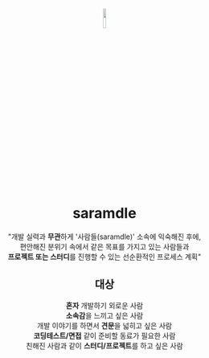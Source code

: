 # <div align="center"> <img width="10%" src="https://user-images.githubusercontent.com/102597172/221416026-b4119c1f-a2cb-4001-b9d5-f45ca6167b16.png"></div> <div align="center"> saramdle </div>

<div align="center"> "개발 실력과 <strong>무관</strong>하게 '사람들(saramdle)' 소속에 익숙해진 후에,<br> 편안해진 분위기 속에서 같은 목표를 가지고 있는 사람들과 <br>
  <strong>프로젝트 또는 스터디</strong>를 진행할 수 있는 선순환적인 프로세스 계획"</div>

## <div align="center"> 대상 </div>

<div align="center"> <strong>혼자</strong> 개발하기 외로운 사람 </div>
<div align="center"> <strong>소속감</strong>을 느끼고 싶은 사람 </div>
<div align="center"> 개발 이야기를 하면서 <strong>견문</strong>을 넓히고 싶은 사람 </div>
<div align="center"> <strong>코딩테스트/면접</strong> 같이 준비할 동료가 필요한 사람 </div>
<div align="center"> 친해진 사람과 같이 <strong>스터디/프로젝트</strong>를 하고 싶은 사람 </div>

